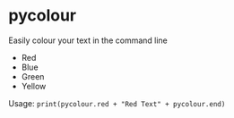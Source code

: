 # pycolour

Easily colour your text in the command line

- Red
- Blue
- Green
- Yellow

Usage:
```print(pycolour.red + "Red Text" + pycolour.end)```